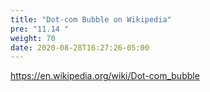 ```yaml
---
title: "Dot-com Bubble on Wikipedia"
pre: "11.14 "
weight: 70
date: 2020-08-28T16:27:26-05:00
---
```


https://en.wikipedia.org/wiki/Dot-com_bubble 

